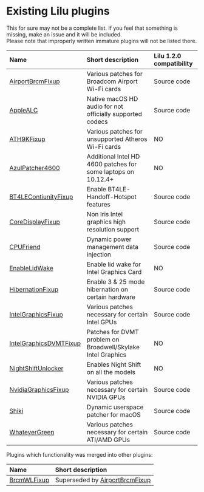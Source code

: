 Existing Lilu plugins
=====================

This for sure may not be a complete list. If you feel that something is missing, make an issue and it will be included.  
Please note that improperly written immature plugins will not be listed there.

| Name | Short description | Lilu 1.2.0 compatibility |
|:-----|:------------------|:----|
[AirportBrcmFixup](https://sourceforge.net/p/airportbrcmfixup) | Various patches for Broadcom Airport Wi-Fi cards | Source code
[AppleALC](https://github.com/vit9696/AppleALC) | Native macOS HD audio for not officially supported codecs | Source code
[ATH9KFixup](https://github.com/chunnann/ATH9KFixup) | Various patches for unsupported Atheros Wi-Fi cards | NO
[AzulPatcher4600](https://github.com/coderobe/AzulPatcher4600) | Additional Intel HD 4600 patches for some laptops on 10.12.4+ | NO
[BT4LEContiunityFixup](https://sourceforge.net/p/bt4lecontiunityfixup) | Enable BT4LE-Handoff-Hotspot features | Source code
[CoreDisplayFixup](https://github.com/PMheart/CoreDisplayFixup) | Non Iris Intel graphics high resolution support | Source code
[CPUFriend](https://github.com/PMheart/CPUFriend) | Dynamic power management data injection | Source code
[EnableLidWake](https://github.com/syscl/EnableLidWake) | Enable lid wake for Intel Graphics Card | NO
[HibernationFixup](https://sourceforge.net/p/hibernationfixup) | Enable 3 & 25 mode hibernation on certain hardware | Source code
[IntelGraphicsFixup](https://sourceforge.net/p/intelgraphicsfixup) | Various patches necessary for certain Intel GPUs | Source code
[IntelGraphicsDVMTFixup](https://github.com/BarbaraPalvin/IntelGraphicsDVMTFixup) | Patches for DVMT problem on Broadwell/Skylake Intel Graphics | NO
[NightShiftUnlocker](https://github.com/Austere-J/NightShiftUnlocker) | Enables Night Shift on all the models | NO
[NvidiaGraphicsFixup](https://sourceforge.net/p/nvidiagraphicsfixup) | Various patches necessary for certain NVIDIA GPUs | Source code
[Shiki](https://github.com/vit9696/Shiki) | Dynamic userspace patcher for macOS | Source code
[WhateverGreen](https://github.com/vit9696/WhateverGreen) | Various patches necessary for certain ATI/AMD GPUs | Source code

Plugins which functionality was merged into other plugins:

| Name | Short description |
|:-----|:------------------|
[BrcmWLFixup](https://github.com/PMheart/BrcmWLFixup) | Superseded by [AirportBrcmFixup](https://sourceforge.net/p/airportbrcmfixup/)
